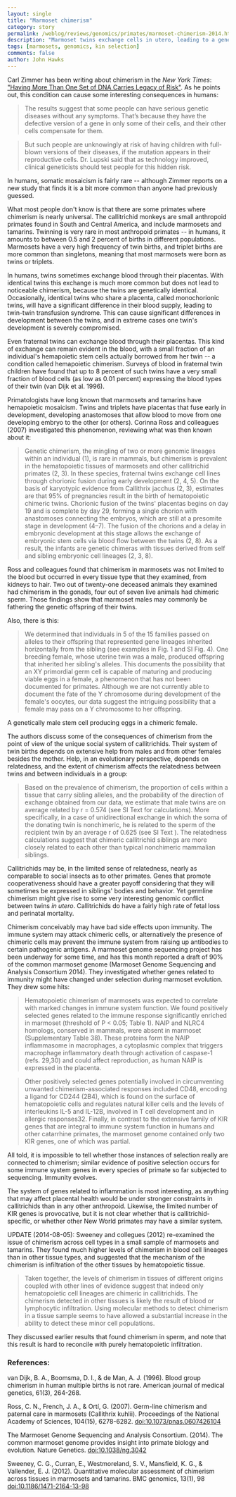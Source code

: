 ```yaml
---
layout: single 
title: "Marmoset chimerism" 
category: story
permalink: /weblog/reviews/genomics/primates/marmoset-chimerism-2014.html
description: "Marmoset twins exchange cells in utero, leading to a genetic mixup in most individuals."
tags: [marmosets, genomics, kin selection] 
comments: false 
author: John Hawks 
---
```


Carl Zimmer has been writing about chimerism in the <em>New York Times</em>: <a href="http://www.nytimes.com/2014/07/31/science/having-more-than-one-set-of-dna-carries-legacy-of-risk.html">"Having More Than One Set of DNA Carries Legacy of Risk"</a>. As he points out, this condition can cause some interesting consequences in humans: 

<blockquote>The results suggest that some people can have serious genetic diseases without any symptoms. That’s because they have the defective version of a gene in only some of their cells, and their other cells compensate for them.</blockquote>

<blockquote>But such people are unknowingly at risk of having children with full-blown versions of their diseases, if the mutation appears in their reproductive cells. Dr. Lupski said that as technology improved, clinical geneticists should test people for this hidden risk.</blockquote>

In humans, somatic mosaicism is fairly rare -- although Zimmer reports on a new study that finds it is a bit more common than anyone had previously guessed. 

What most people don't know is that there are some primates where chimerism is nearly universal. The callitrichid monkeys are small anthropoid primates found in South and Central America, and include marmosets and tamarins. Twinning is very rare in most anthropoid primates -- in humans, it amounts to between 0.5 and 2 percent of births in different populations. Marmosets have a very high frequency of twin births, and triplet births are more common than singletons, meaning that most marmosets were born as twins or triplets. 

In humans, twins sometimes exchange blood through their placentas. With identical twins this exchange is much more common but does not lead to noticeable chimerism, because the twins are genetically identical. Occasionally, identical twins who share a placenta, called monochorionic twins, will have a significant difference in their blood supply, leading to twin-twin transfusion syndrome. This can cause significant differences in development between the twins, and in extreme cases one twin's development is severely compromised. 

Even fraternal twins can exchange blood through their placentas. This kind of exchange can remain evident in the blood, with a small fraction of an individual's hemapoietic stem cells actually borrowed from her twin -- a condition called hemapoietic chimerism. Surveys of blood in fraternal twin children have found that up to 8 percent of such twins have a very small fraction of blood cells (as low as 0.01 percent) expressing the blood types of their twin (van Dijk et al. 1996). 

Primatologists have long known that marmosets and tamarins have hemapoietic mosaicism. Twins and triplets have placentas that fuse early in development, developing anastomoses that allow blood to move from one developing embryo to the other (or others). Corinna Ross and colleagues (2007) investigated this phenomenon, reviewing what was then known about it: 

<blockquote>Genetic chimerism, the mingling of two or more genomic lineages within an individual (1), is rare in mammals, but chimerism is prevalent in the hematopoietic tissues of marmosets and other callitrichid primates (2, 3). In these species, fraternal twins exchange cell lines through chorionic fusion during early development (2, 4, 5). On the basis of karyotypic evidence from Callithrix jacchus (2, 3), estimates are that 95% of pregnancies result in the birth of hematopoietic chimeric twins. Chorionic fusion of the twins' placentas begins on day 19 and is complete by day 29, forming a single chorion with anastomoses connecting the embryos, which are still at a presomite stage in development (4–7). The fusion of the chorions and a delay in embryonic development at this stage allows the exchange of embryonic stem cells via blood flow between the twins (2, 8). As a result, the infants are genetic chimeras with tissues derived from self and sibling embryonic cell lineages (2, 3, 8).</blockquote>

Ross and colleagues found that chimerism in marmosets was not limited to the blood but occurred in every tissue type that they examined, from kidneys to hair. Two out of twenty-one deceased animals they examined had chimerism in the gonads, four out of seven live animals had chimeric sperm. Those findings show that marmoset males may commonly be fathering the genetic offspring of their twins. 

Also, there is this: 

<blockquote>We determined that individuals in 5 of the 15 families passed on alleles to their offspring that represented gene lineages inherited horizontally from the sibling (see examples in Fig. 1 and SI Fig. 4). One breeding female, whose uterine twin was a male, produced offspring that inherited her sibling's alleles. This documents the possibility that an XY primordial germ cell is capable of maturing and producing viable eggs in a female, a phenomenon that has not been documented for primates. Although we are not currently able to document the fate of the Y chromosome during development of the female's oocytes, our data suggest the intriguing possibility that a female may pass on a Y chromosome to her offspring.</blockquote>

A genetically male stem cell producing eggs in a chimeric female. 

The authors discuss some of the consequences of chimerism from the point of view of the unique social system of callitrichids. Their system of twin births depends on extensive help from males and from other females besides the mother. Help, in an evolutionary perspective, depends on relatedness, and the extent of chimerism affects the relatedness between twins and between individuals in a group: 

<blockquote>Based on the prevalence of chimerism, the proportion of cells within a tissue that carry sibling alleles, and the probability of the direction of exchange obtained from our data, we estimate that male twins are on average related by r = 0.574 (see SI Text for calculations). More specifically, in a case of unidirectional exchange in which the soma of the donating twin is nonchimeric, he is related to the sperm of the recipient twin by an average r of 0.625 (see SI Text ). The relatedness calculations suggest that chimeric callitrichid siblings are more closely related to each other than typical nonchimeric mammalian siblings.</blockquote>

Callitrichids may be, in the limited sense of relatedness, nearly as comparable to social insects as to other primates. Genes that promote cooperativeness should have a greater payoff considering that they will sometimes be expressed in siblings' bodies and behavior. Yet germline chimerism might give rise to some very interesting genomic conflict between twins <em>in utero</em>. Callitrichids do have a fairly high rate of fetal loss and perinatal mortality. 

Chimerism conceivably may have bad side effects upon immunity. The immune system may attack chimeric cells, or alternatively the presence of chimeric cells may prevent the immune system from raising up antibodies to certain pathogenic antigens. A marmoset genome sequencing project has been underway for some time, and has this month reported a draft of 90% of the common marmoset genome (Marmoset Genome Sequencing and Analysis Consortium 2014). They investigated whether genes related to immunity might have changed under selection during marmoset evolution. They drew some hits: 

<blockquote>Hematopoietic chimerism of marmosets was expected to correlate with marked changes in immune system function. We found positively selected genes related to the immune response significantly enriched in marmoset (threshold of P < 0.05; Table 1). NAIP and NLRC4 homologs, conserved in mammals, were absent in marmoset (Supplementary Table 38). These proteins form the NAIP inflammasome in macrophages, a cytoplasmic complex that triggers macrophage inflammatory death through activation of caspase-1 (refs. 29,30) and could affect reproduction, as human NAIP is expressed in the placenta.</blockquote>

<blockquote>Other positively selected genes potentially involved in circumventing unwanted chimerism-associated responses included CD48, encoding a ligand for CD244 (2B4), which is found on the surface of hematopoietic cells and regulates natural killer cells and the levels of interleukins IL-5 and IL-12B, involved in T cell development and in allergic responses32. Finally, in contrast to the extensive family of KIR genes that are integral to immune system function in humans and other catarrhine primates, the marmoset genome contained only two KIR genes, one of which was partial.</blockquote>

All told, it is impossible to tell whether those instances of selection really are connected to chimerism; similar evidence of positive selection occurs for some immune system genes in every species of primate so far subjected to sequencing. Immunity evolves. 

The system of genes related to inflammation is most interesting, as anything that may affect placental health would be under stronger constraints in callitrichids than in any other anthropoid. Likewise, the limited number of KIR genes is provocative, but it is not clear whether that is callitrichid-specific, or whether other New World primates may have a similar system. 

UPDATE (2014-08-05): Sweeney and collegues (2012) re-examined the issue of chimerism across cell types in a small sample of marmosets and tamarins. They found much higher levels of chimerism in blood cell lineages than in other tissue types, and suggested that the mechanism of the chimerism is infiltration of the other tissues by hematopoietic tissue. 

<blockquote>Taken together, the levels of chimerism in tissues of different origins coupled with other lines of evidence suggest that indeed only hematopoietic cell lineages are chimeric in callitrichids. The chimerism detected in other tissues is likely the result of blood or lymphocytic infiltration. Using molecular methods to detect chimerism in a tissue sample seems to have allowed a substantial increase in the ability to detect these minor cell populations.</blockquote>

They discussed earlier results that found chimerism in sperm, and note that this result is hard to reconcile with purely hematopoietic infiltration. 



### References:


<p class="cite">van Dijk, B. A., Boomsma, D. I., & de Man, A. J. (1996). Blood group chimerism in human multiple births is not rare. American journal of medical genetics, 61(3), 264-268.</p>


<p class="cite">Ross, C. N., French, J. A., & Ortí, G. (2007). Germ-line chimerism and paternal care in marmosets (Callithrix kuhlii). Proceedings of the National Academy of Sciences, 104(15), 6278-6282. <a href="http://dx.doi.org/10.1073/pnas.0607426104 ">doi:10.1073/pnas.0607426104 </a></p>

<p class="cite">The Marmoset Genome Sequencing and Analysis Consortium. (2014). The common marmoset genome provides insight into primate biology and evolution. Nature Genetics. <a href="http://dx.doi.org/10.1038/ng.3042">doi:10.1038/ng.3042</a></p>

<p class="cite">Sweeney, C. G., Curran, E., Westmoreland, S. V., Mansfield, K. G., & Vallender, E. J. (2012). Quantitative molecular assessment of chimerism across tissues in marmosets and tamarins. BMC genomics, 13(1), 98 <a href="http://dx.doi.org/10.1186/1471-2164-13-98">doi:10.1186/1471-2164-13-98</a></p>
